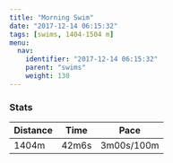 ```yaml
---
title: "Morning Swim"
date: "2017-12-14 06:15:32"
tags: [swims, 1404-1504 m]
menu:
  nav:
    identifier: "2017-12-14 06:15:32"
    parent: "swims"
    weight: 130
---
```


### Stats

| Distance | Time | Pace |
|----------|------|------|
|1404m|42m6s|3m00s/100m|
